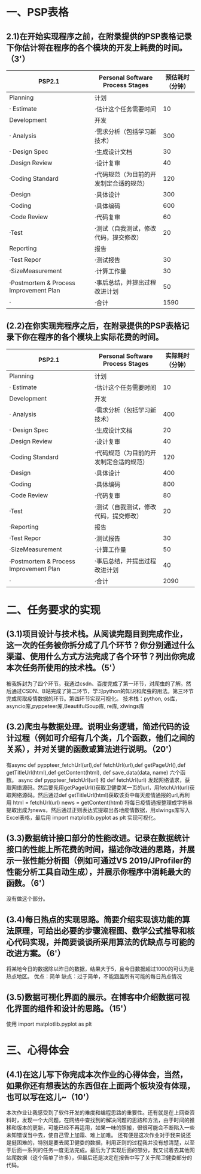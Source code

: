 ﻿# 一、PSP表格
## 2.1)在开始实现程序之前，在附录提供的PSP表格记录下你估计将在程序的各个模块的开发上耗费的时间。（3'）
PSP2.1    | Personal Software Process Stages | 预估耗时（分钟）
-------- | ----- | -------| 
Planning  | 计划|   
· Estimate  | ·估计这个任务需要时间| 10
Development  | 开发 | 
· Analysis| ·需求分析（包括学习新技术）| 300
· Design Spec|·生成设计文档 | 30
.Design Review|·设计复审 | 40
·Coding Standard|·代码规范（为目前的开发制定合适的规范）| 120
·Design|·具体设计|  300
·Coding|·具体编码 |  600
·Code Review|·代码复审 |  60
·Test|·测试（自我测试，修改代码，提交修改）| 20
Reporting|报告|  
·Test Repor|·测试报告 | 30
·SizeMeasurement|·计算工作量 | 30
·Postmortem & Process Improvement Plan |·事后总结，并提出过程改进计划|  50
 · |·合计 | 1590


## (2.2)在你实现完程序之后，在附录提供的PSP表格记录下你在程序的各个模块上实际花费的时间。
PSP2.1    | Personal Software Process Stages | 实际耗时（分钟）
-------- | ----- | -------| 
Planning  | 计划|  
· Estimate  | ·估计这个任务需要时间| 10
Development  | 开发 | 
· Analysis| ·需求分析（包括学习新技术）| 400
· Design Spec|·生成设计文档 | 20
.Design Review|·设计复审 | 40
·Coding Standard|·代码规范（为目前的开发制定合适的规范）| 120
·Design|·具体设计|  400
·Coding|·具体编码 |  800
·Code Review|·代码复审 |  80
·Test|·测试（自我测试，修改代码，提交修改）| 20
·Reporting|报告|  
·Test Repor|·测试报告 | 30
·SizeMeasurement|·计算工作量 | 50
·Postmortem & Process Improvement Plan |·事后总结，并提出过程改进计划|  40
 · |·合计 |  2090

# 二、任务要求的实现
## (3.1)项目设计与技术栈。从阅读完题目到完成作业，这一次的任务被你拆分成了几个环节？你分别通过什么渠道、使用什么方式方法完成了各个环节？列出你完成本次任务所使用的技术栈。（5'）
  被我拆封为了四个环节。我通过csdn、百度完成了第一环节，对爬虫的了解。然后通过CSDN、B站完成了第二环节，学习python的知识和爬虫的用法。第三环节完成爬取疫情数据的环节。第四环节实现可视化。
  技术栈：python, os库，asyncio库,pyppeteer库,BeautifulSoup库, re库, xlwings库
## (3.2)爬虫与数据处理。说明业务逻辑，简述代码的设计过程（例如可介绍有几个类，几个函数，他们之间的关系），并对关键的函数或算法进行说明。（20'）
有async def pyppteer_fetchUrl(url),def fetchUrl(url),def getPageUrl(),def getTitleUrl(html),def getContent(html), def save_data(data, name) 六个函数。
async def pyppteer_fetchUrl(url) 和 def fetchUrl(url) 发起网络请求，获取网络源码。然后要先用getPageUrl()获取卫健委某一页的url，用fetchUrl(url)获取网络源码。然后通过def getTitleUrl(html)获取该页中每天疫情通报的url,再利用
html = fetchUrl(url)
news = getContent(html)
将每日疫情通报整理成字符串提取出成为news，然后通过正则表达式提取出各地疫情数据，用xlwings库写入 Excel表格，最后用
import matplotlib.pyplot as plt
实现可视化。

## (3.3)数据统计接口部分的性能改进。记录在数据统计接口的性能上所花费的时间，描述你改进的思路，并展示一张性能分析图（例如可通过VS 2019/JProfiler的性能分析工具自动生成），并展示你程序中消耗最大的函数。（6'）
没有做这个部分。
## (3.4)每日热点的实现思路。简要介绍实现该功能的算法原理，可给出必要的步骤流程图、数学公式推导和核心代码实现，并简要谈谈所采用算法的优缺点与可能的改进方案。（6'）
将某地今日的数据除以昨日的数据，结果大于5，且今日数据超过1000的可认为是热点地区。
优点：简单
缺点：过于简单，不能涵盖所有可能的每日热点情况
## (3.5)数据可视化界面的展示。在博客中介绍数据可视化界面的组件和设计的思路。（15'）
使用
import matplotlib.pyplot as plt
# 三、心得体会
## (4.1)在这儿写下你完成本次作业的心得体会，当然，如果你还有想表达的东西但在上面两个板块没有体现，也可以写在这儿~（10'）
本次作业让我感受到了软件开发的难度和编程思路的重要性。还有就是在上网查资料时，发现一个大问题，在网络中查找到的解决问题的思路和方法，由于时间的推移和版本的更新，可能已经不再适用，如果一味的照搬，很很可能会不断陷入一些未知错误当中去，使自己雪上加霜、难上加难。
还有便是这次作业对于我来说还是挺困难的，特别是要去爬卫健委的数据，利用正则的过程我并没有想清楚，以至于后面一系列的任务一度无法完成。最后为了实现后面的部分，我又试着去其他网站爬数据（这个简单了许多），但最后还是决定在报告中写了关于爬卫健委部分的代码。
